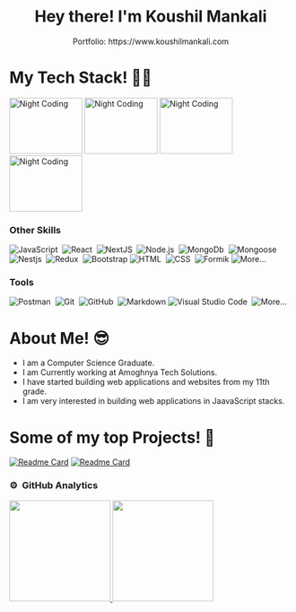 <h1 align="center">Hey there! I'm Koushil Mankali</h1>
<p align='center'>Portfolio: https://www.koushilmankali.com</p>

<h1>My Tech Stack! 👨‍💻</h1>

<div class='flex justify-content-center align-items-center'>
<img alt="Night Coding" height='100' width='130' src="https://user-images.githubusercontent.com/65667531/155076300-4366ad03-64e9-4709-bf51-be1a71084ad9.png" />
<img alt="Night Coding" height='100' width='130' src="https://user-images.githubusercontent.com/65667531/155076425-ba795f73-746b-424c-ae11-2e2a20e7d661.png"/>
<img alt="Night Coding" height='100' width='130' src="https://user-images.githubusercontent.com/65667531/155076484-6731ed28-1e4a-474e-9b60-1332a3144d0a.png"/>
<img alt="Night Coding" height='100' width='130' src="https://user-images.githubusercontent.com/65667531/155076460-5d333fe8-f10f-46bc-9f20-bb02762c04f0.jpg"/>
</div>

<div class='flex justify-content-center align-items-center'>

### Other Skills

![JavaScript](https://img.shields.io/badge/-JavaScript-05122A?style=flat&logo=javascript)&nbsp;
![React](https://img.shields.io/badge/-React-05122A?style=flat&logo=react)&nbsp;
![NextJS](https://img.shields.io/badge/-NextJS-05122A?style=flat&logo=next.js)&nbsp;
![Node.js](https://img.shields.io/badge/-Node.js-05122A?style=flat&logo=node.js)&nbsp;
![MongoDb](https://img.shields.io/badge/-Mongodb-05122A?style=flat&logo=mongodb)&nbsp;
![Mongoose](https://img.shields.io/badge/-Mongoose-05122A?style=flat&logo=mongodb)&nbsp;
![Nestjs](https://img.shields.io/badge/-NestJS-05122A?style=flat&logo=nestjs)&nbsp;
![Redux](https://img.shields.io/badge/-Redux-05122A?style=flat&logo=redux)&nbsp;
![Bootstrap](https://img.shields.io/badge/-Bootstrap-05122A?style=flat&logo=bootstrap&logoColor=563D7C)
![HTML](https://img.shields.io/badge/-HTML-05122A?style=flat&logo=HTML5)&nbsp;
![CSS](https://img.shields.io/badge/-CSS-05122A?style=flat&logo=CSS3&logoColor=1572B6)&nbsp;
![Formik](https://img.shields.io/badge/-Formik-05122A?style=flat&logo=formik&logoColor=563D7C)
![More...](https://img.shields.io/badge/And%20More!-yellow?style=flat)&nbsp;

### Tools

![Postman](https://img.shields.io/badge/-Postman-05122A?style=flat&logo=postman)&nbsp;
![Git](https://img.shields.io/badge/-Git-05122A?style=flat&logo=git)&nbsp;
![GitHub](https://img.shields.io/badge/-GitHub-05122A?style=flat&logo=github)&nbsp;
![Markdown](https://img.shields.io/badge/-Markdown-05122A?style=flat&logo=markdown)
![Visual Studio Code](https://img.shields.io/badge/-Visual%20Studio%20Code-05122A?style=flat&logo=visual-studio-code&logoColor=007ACC)&nbsp;
![More...](https://img.shields.io/badge/And%20More!-yellow?style=flat)&nbsp;
</div>

<h1>About Me! 😎</h1>

- I am a Computer Science Graduate.
- I am Currently working at Amoghnya Tech Solutions.
- I have started building web applications and websites from my 11th grade.
- I am very interested in building web applications in JaavaScript stacks. 

<h1>Some of my top Projects! 🎨</h1>
  
[![Readme Card](https://github-readme-stats.vercel.app/api/pin/?username=koushil-mankali&repo=covid-help-disk-frontend&show_owner=true)](https://github.com/koushil-mankali/covid-help-disk-frontend)
[![Readme Card](https://github-readme-stats.vercel.app/api/pin/?username=koushil-mankali&repo=uclone&show_owner=true)](https://github.com/koushil-mankali/uclone)

### ⚙️ &nbsp;GitHub Analytics

<div class='flex justify-content-space-between align-items-center'>
<a href="https://github.com/AVS1508">
  <img height="180em" src="https://github-readme-stats-eight-theta.vercel.app/api?username=koushil-mankali&show_icons=true&theme=algolia&include_all_commits=true&count_private=true"/>
  <img height="180em" src="https://github-readme-stats-eight-theta.vercel.app/api/top-langs/?username=koushil-mankali&layout=compact&langs_count=8&theme=algolia"/>
</a>
</div>
